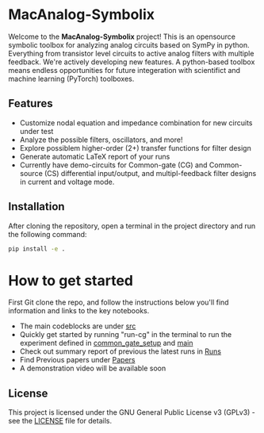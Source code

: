 # MacAnalog-Symbolix

Welcome to the **MacAnalog-Symbolix** project! This is an opensource symbolic toolbox for analyzing analog circuits based on SymPy in python. Everything from transistor level circuits to active analog filters with multiple feedback. We're actively developing new features. A python-based toolbox means endless opportunities for future integeration with scientifict and machine learning (PyTorch) toolboxes.

## Features
- Customize nodal equation and impedance combination for new circuits under test
- Analyze the possible filters, oscillators, and more!
- Explore possiblem higher-order (2+) transfer functions for filter design
- Generate automatic LaTeX report of your runs
- Currently have demo-circuits for Common-gate (CG) and Common-source (CS) differential input/output, and multipl-feedback filter designs in current and voltage mode.

## Installation
After cloning the repository, open a terminal in the project directory and run the following command:

```bash
pip install -e .
```

# How to get started
First Git clone the repo, and follow the instructions below you'll find information and links to the key notebooks.

- The main codeblocks are under [src](src/macanalog_symbolix/) 
- Quickly get started by running "run-cg" in the terminal to run the experiment defined in [common_gate_setup](src/macanalog_symbolix/common_gate_setup.py) and [main](src/macanalog_symbolix/main.py)
- Check out summary report of previous the latest runs in [Runs](Runs)
- Find Previous papers under [Papers](docs/Papers)
- A demonstration video will be available soon

## License
This project is licensed under the GNU General Public License v3 (GPLv3) - see the [LICENSE](LICENSE) file for details.

